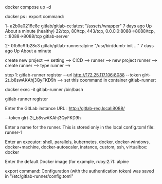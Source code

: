 docker compose up -d

docker ps : export command: 

1- a2b0a0216e8c   gitlab/gitlab-ce:latest            "/assets/wrapper"        7 days ago    Up About a minute (healthy)   22/tcp, 80/tcp, 443/tcp, 0.0.0.0:8088->8088/tcp, :::8088->8088/tcp  gitlab-server

2- 0fb9c9fb28c3   gitlab/gitlab-runner:alpine        "/usr/bin/dumb-init …"   7 days ago    Up About a minute 

create new project --> setting --> CICD --> runner --> new project runner --> create runner --> type runner --> 

step 1: gitlab-runner register  --url http://172.25.117.106:8088  --token glrt-2t_b8swAKAhj3QyFKD9h --> set this coommand in container gitlab-runner:

docker exec -it gitlab-runner  /bin/bash

 gitlab-runner register
 
 Enter the GitLab instance URL : http://gitlab-reg.local:8088/
 
 --token glrt-2t_b8swAKAhj3QyFKD9h

 Enter a name for the runner. This is stored only in the local config.toml file: runner-1
 
 Enter an executor: shell, parallels, kubernetes, docker, docker-windows, docker+machine, docker-autoscaler, instance, custom, ssh, virtualbox: docker
 
 Enter the default Docker image (for example, ruby:2.7): alpine
 
 export command: Configuration (with the authentication token) was saved in "/etc/gitlab-runner/config.toml"

